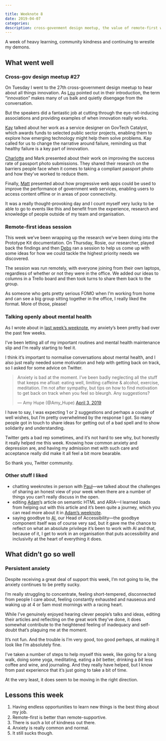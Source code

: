 ```yaml
---

title: Weeknote 8
date: 2019-04-07
categories:
description: cross-govenment design meetup, the value of remote-first working and dealing with anxiety
---
```


A week of heavy learning, community kindness and continuing to wrestle my demons.  

## What went well

### Cross-gov design meetup #27

On Tuesday I went to the 27th cross-government design meetup to hear about all things innovation. As [Lou](https://twitter.com/LouiseDowne) pointed out in their introduction, the term “innovation” makes many of us balk and quietly disengage from the conversation.

But the speakers did a fantastic job at cutting through the eye-roll-inducing associations and providing examples of when innovation really works.

[Kay](https://twitter.com/kayjdale) talked about her work as a service designer on GovTech Catalyst, which awards funds to selected public sector projects, enabling them to explore how emerging technology might help them solve problems. Kay called for us to change the narrative around failure, reminding us that healthy failure is a key part of innovation.

[Charlotte](https://twitter.com/CharlotteEmilyM) and Mark presented about their work on improving the success rate of passport photo submissions. They shared their research on the barriers people face when it comes to taking a compliant passport photo and how they’ve worked to reduce them. 

Finally, [Matt](https://twitter.com/TheRealNooshu) presented about how progressive web apps could be used to improve the performance of government web services, enabling users to access content offline or in areas of poor connectivity.

It was a really thought-provoking day and I count myself very lucky to be able to go to events like this and benefit from the experience, research and knowledge of people outside of my team and organisation. 

### Remote-first ideas session

This week we’ve been wrapping up the research we’ve been doing into the Prototype Kit documentation. On Thursday, Rosie, our researcher, played back the findings and then [Debs](https://twitter.com/firstname_debs) ran a session to help us come up with some ideas for how we could tackle the highest priority needs we discovered. 

The session was run remotely, with everyone joining from their own laptops, regardless of whether or not they were in the office. We added our ideas to columns in a Trello board and then took turns to share them back to the group. 

As someone who gets pretty serious FOMO when I’m working from home and can see a big group sitting together in the office, I really liked the format. More of those, please!

### Talking openly about mental health

As I wrote about in [last week’s weeknote](/weeknotes/weeknote-7/), my anxiety’s been pretty bad over the past few weeks. 

I’ve been letting all of my important routines and mental health maintenance slip and I’m really starting to feel it.

I think it’s important to normalise conversations about mental health, and I also just really needed some motivation and help with getting back on track, so I asked for some advice on Twitter.

<blockquote class="twitter-tweet" data-lang="en"><p lang="en" dir="ltr">Anxiety is bad at the moment. I’ve been badly neglecting all the stuff that keeps me afloat: eating well, limiting caffeine &amp; alcohol, exercise, meditation. I’m not after sympathy, but tips on how to find motivation to get back on track when you feel so bleurgh. Any suggestions?</p>&mdash; Amy Hupe (@Amy_Hupe) <a href="https://twitter.com/Amy_Hupe/status/1113515012184793090?ref_src=twsrc%5Etfw">April 3, 2019</a></blockquote>
<script async src="https://platform.twitter.com/widgets.js" charset="utf-8"></script>

I have to say, I was expecting 1 or 2 suggestions and perhaps a couple of well wishes, but I’m pretty overwhelmed by the response I got. So many people got in touch to share ideas for getting out of a bad spell and to show solidarity and understanding. 

Twitter gets a bad rep sometimes, and it’s not hard to see why, but honestly it really helped me this week. Knowing how common anxiety and depression are, and having my admission met with such care and acceptance really did make it all feel a bit more bearable. 

So thank you, Twitter community. 

### Other stuff I liked

- chatting weeknotes in person with [Paul](https://twitter.com/pjmoran)&mdash;we talked about the challenges of sharing an honest view of your week when there are a number of things you can’t really discuss in the open.
- editing [Adam](https://twitter.com/adambsilver)’s article on semantic HTML and ARIA&mdash;I learned loads from helping out with this article and it’s been quite a journey, which you can read more about it in [Adam’s weeknote](https://adamsilver.io/weeknotes/8/).
- saying goodbye to [Al](https://twitter.com/dugboticus), our Head of Accessibility&mdash;the goodbye component itself was of course very sad, but it gave me the chance to reflect on what an absolute privilege it’s been to work with Al and that, because of it, I get to work in an organisation that puts accessibility and inclusivity at the heart of everything it does. 


## What didn’t go so well

### Persistent anxiety

Despite receiving a great deal of support this week, I’m not going to lie, the anxiety continues to be pretty sucky. 

I’m really struggling to concentrate, feeling short-tempered, disconnected from people I care about, feeling constantly exhausted and nauseous and waking up at 4 or 5am most mornings with a racing heart. 

While I’ve genuinely enjoyed hearing clever people’s talks and ideas, editing their articles and reflecting on the great work they’ve done, it does somewhat contribute to the heightened feeling of inadequacy and self-doubt that’s plaguing me at the moment.

It’s not fun. And the trouble is I’m very good, too good perhaps, at making it look like I’m absolutely fine. 

I’ve taken a number of steps to help myself this week, like going for a long walk, doing some yoga, meditating, eating a _bit_ better, drinking a _bit_ less coffee and wine, and journaling. And they really have helped, but I know from past experience that it’s just going to take a bit of time. 

At the very least, it does seem to be moving in the right direction. 

## Lessons this week

1. Having endless opportunities to learn new things is the best thing about my job.
2. Remote-first is better than remote-supportive.
3. There is such a lot of kindness out there.
4. Anxiety is really common and normal.
5. It still sucks though. 
